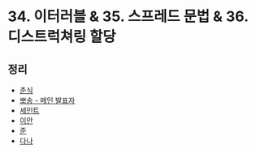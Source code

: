 # 34. 이터러블 & 35. 스프레드 문법 & 36. 디스트럭쳐링 할당

## 정리

- [춘식]()
- [뽀송 - 메인 발표자]()
- [세인트]()
- [이안]()
- [준]()
- [다나]()
